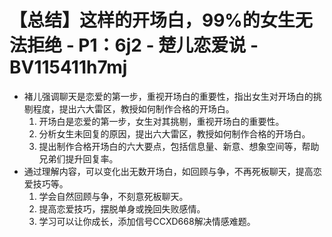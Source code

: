 # 【总结】这样的开场白，99%的女生无法拒绝 - P1：6j2 - 楚儿恋爱说 - BV115411h7mj

-   褚儿强调聊天是恋爱的第一步，重视开场白的重要性，指出女生对开场白的挑剔程度，提出六大雷区，教授如何制作合格的开场白。
    1.  开场白是恋爱的第一步，女生对其挑剔，重视开场白的重要性。
    2.  分析女生未回复的原因，提出六大雷区，教授如何制作合格的开场白。
    3.  提出制作合格开场白的六大要点，包括信息量、新意、想象空间等，帮助兄弟们提升回复率。
-   通过理解内容，可以变化出无数开场白，如回顾与争，不再死板聊天，提高恋爱技巧等。
    1.  学会自然回顾与争，不刻意死板聊天。
    2.  提高恋爱技巧，摆脱单身或挽回失败感情。
    3.  学习可以让你成长，添加信号CCXD668解决情感难题。